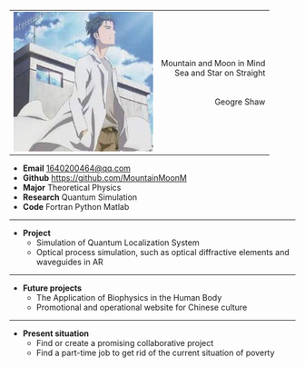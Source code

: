 |||
|---|---:|
|![头像](159053822.jfif)|Mountain and Moon in Mind<br>Sea and Star on Straight <br>&nbsp;&nbsp;&nbsp;&nbsp;&nbsp;&nbsp;&nbsp;<br><br>Geogre Shaw|

- **Email**  1640200464@qq.com
- **Github** https://github.com/MountainMoonM  
- **Major** Theoretical Physics
- **Research** Quantum Simulation
- **Code** Fortran Python Matlab
---
- **Project**   
    - Simulation of Quantum Localization System
    - Optical process simulation, such as optical diffractive elements and waveguides in AR
---
- **Future projects**
    - The Application of Biophysics in the Human Body
    - Promotional and operational website for Chinese culture
---
- **Present situation**
    - Find or create a promising collaborative project
    - Find a part-time job to get rid of the current situation of poverty
 
